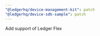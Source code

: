 ```yaml
---
"@ledgerhq/device-management-kit": patch
"@ledgerhq/device-sdk-sample": patch
---
```


Add support of Ledger Flex
